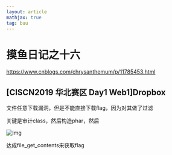 ```yaml
---
layout: article
mathjax: true
tag: buu
---
```


# 摸鱼日记之十六

https://www.cnblogs.com/chrysanthemum/p/11785453.html

## [CISCN2019 华北赛区 Day1 Web1]Dropbox

文件任意下载漏洞，但是不能直接下载flag，因为对其做了过滤

关键是审计class，然后构造phar，然后

![img](https://img2018.cnblogs.com/blog/1697845/201911/1697845-20191103115356073-910114969.png)

达成file_get_contents来获取flag